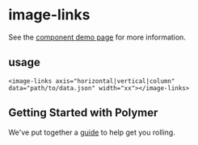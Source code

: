 image-links
================

See the [component demo page]() for more information.

usage
-----

```<image-links axis="horizontal|vertical|column" data="path/to/data.json" width="xx"></image-links>```

## Getting Started with Polymer

We've put together a [guide](http://www.polymer-project.org/docs/start/reusableelements.html) to help get you rolling.
